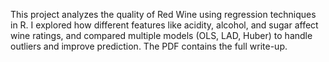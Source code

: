 This project analyzes the quality of Red Wine using regression techniques in R. I explored how different features like acidity, alcohol, and sugar affect wine ratings, and compared multiple models (OLS, LAD, Huber) to handle outliers and improve prediction. The PDF contains the full write-up.
